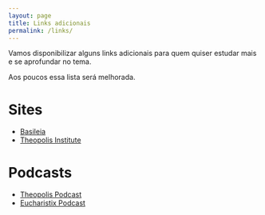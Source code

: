 ```yaml
---
layout: page
title: Links adicionais
permalink: /links/
---
```


Vamos disponibilizar alguns links adicionais para quem quiser estudar
mais e se aprofundar no tema. 

Aos poucos essa lista será melhorada.

# Sites

* [Basileia][basileia]
* [Theopolis Institute][theopolis]

# Podcasts

* [Theopolis Podcast][theopolis_podcast]
* [Eucharistix Podcast][eucharistix_podcast]

[basileia]: https://basileia.co
[theopolis]: http://theopolisinstitute.com/
[theopolis_podcast]: https://soundcloud.com/user-812874628/ 
[eucharistix_podcast]: https://itunes.apple.com/us/podcast/eucharistix-a-podcast-on-the-eucharistic-dimension-of-life/id1376743560 
